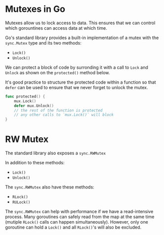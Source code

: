 # Mutexes in Go

Mutexes allow us to lock access to data. This ensures that we can control which gorountines can access data at which time.

Go's standard library provides a built-in implementation of a mutex with the <code>sync.Mutex</code> type and its two methods:

- <code>Lock()</code>
- <code>Unlock()</code>

We can protect a block of code by surronding it with a call to <code>Lock</code> and <code>Unlock</code> as shown on the <code>protected()</code> method below.

It's good practice to structure the protected code within a function so that <code>defer</code> can be used to ensure that we never forget to unlock the mutex.

```go
func protected() {
    mux.Lock()
    defer mux.Unlock()
    // the rest of the function is protected
    // any other calls to `mux.Lock()` will block
}
```

# RW Mutex

The standard library also exposes a <code>sync.RWMutex</code>

In addition to these methods:

- <code>Lock()</code>
- <code>Unlock()</code>

The <code>sync.RWMutex</code> also have these methods:

- <code>RLock()</code>
- <code>RULock()</code>

The <code>sync.RWMutex</code> can help with performance if we have a read-intensive process. Many goroutines can safely read from the map at the same time (mutiple <code>RLock()</code> calls can happen simultaneously). However, only one goroutine can hold a <code>Lock()</code> and all <code>RLock()</code>'s will also be excluded.
